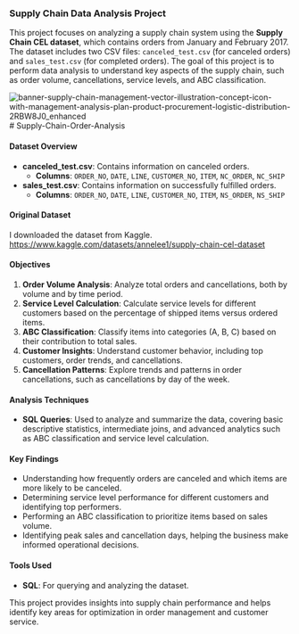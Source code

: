 ### Supply Chain Data Analysis Project

This project focuses on analyzing a supply chain system using the **Supply Chain CEL dataset**, which contains orders from January and February 2017. The dataset includes two CSV files: `canceled_test.csv` (for canceled orders) and `sales_test.csv` (for completed orders). The goal of this project is to perform data analysis to understand key aspects of the supply chain, such as order volume, cancellations, service levels, and ABC classification.

![banner-supply-chain-management-vector-illustration-concept-icon-with-management-analysis-plan-product-procurement-logistic-distribution-2RBW8J0_enhanced](https://github.com/user-attachments/assets/17740f6b-ecbe-4ff9-8d56-511350b47e77)# Supply-Chain-Order-Analysis

#### Dataset Overview
- **canceled_test.csv**: Contains information on canceled orders.
  - **Columns**: `ORDER_NO`, `DATE`, `LINE`, `CUSTOMER_NO`, `ITEM`, `NC_ORDER`, `NC_SHIP`
- **sales_test.csv**: Contains information on successfully fulfilled orders.
  - **Columns**: `ORDER_NO`, `DATE`, `LINE`, `CUSTOMER_NO`, `ITEM`, `NS_ORDER`, `NS_SHIP`
 
#### Original Dataset
I downloaded the dataset from Kaggle.
https://www.kaggle.com/datasets/annelee1/supply-chain-cel-dataset


#### Objectives
1. **Order Volume Analysis**: Analyze total orders and cancellations, both by volume and by time period.
2. **Service Level Calculation**: Calculate service levels for different customers based on the percentage of shipped items versus ordered items.
3. **ABC Classification**: Classify items into categories (A, B, C) based on their contribution to total sales.
4. **Customer Insights**: Understand customer behavior, including top customers, order trends, and cancellations.
5. **Cancellation Patterns**: Explore trends and patterns in order cancellations, such as cancellations by day of the week.

#### Analysis Techniques
- **SQL Queries**: Used to analyze and summarize the data, covering basic descriptive statistics, intermediate joins, and advanced analytics such as ABC classification and service level calculation.
  
#### Key Findings
- Understanding how frequently orders are canceled and which items are more likely to be canceled.
- Determining service level performance for different customers and identifying top performers.
- Performing an ABC classification to prioritize items based on sales volume.
- Identifying peak sales and cancellation days, helping the business make informed operational decisions.

#### Tools Used
- **SQL**: For querying and analyzing the dataset.
    
This project provides insights into supply chain performance and helps identify key areas for optimization in order management and customer service.
